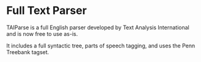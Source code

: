 # Full Text Parser
TAIParse is a full English parser developed by Text Analysis International and is now free to use as-is.

It includes a full syntactic tree, parts of speech tagging, and uses the Penn Treebank tagset.
